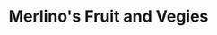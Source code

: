 ---
title: "Merlino's Fruit and Vegies"
url: /newport/merlinos-fruit-and-vegies/
shop: greengrocer
---